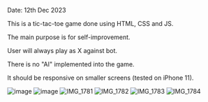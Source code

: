 Date: 12th Dec 2023

This is a tic-tac-toe game done using HTML, CSS and JS.

The main purpose is for self-improvement.

User will always play as X against bot.

There is no "AI" implemented into the game. 

It should be responsive on smaller screens (tested on iPhone 11).

![image](https://github.com/iyanmokhdzir/Tic-Tac-Toe/assets/44695501/84c3a505-f5a9-4a20-b484-b4e638b48817)
![image](https://github.com/iyanmokhdzir/Tic-Tac-Toe/assets/44695501/a2fbdb50-ca52-47a4-b388-fe03f44da6bb)
![IMG_1781](https://github.com/iyanmokhdzir/Tic-Tac-Toe/assets/44695501/7aee5884-88a7-46b1-a629-d174931720c6) ![IMG_1782](https://github.com/iyanmokhdzir/Tic-Tac-Toe/assets/44695501/2ad8ca3a-c062-466f-9b1d-80d1e90f5a77)
![IMG_1783](https://github.com/iyanmokhdzir/Tic-Tac-Toe/assets/44695501/e92a28c1-236e-40b5-a4d7-d95b6b168a5d) ![IMG_1784](https://github.com/iyanmokhdzir/Tic-Tac-Toe/assets/44695501/077bbd3e-2ee9-465d-ada5-44c302c316c6)

